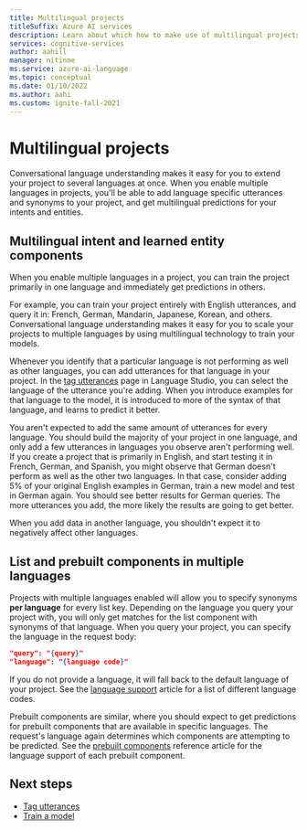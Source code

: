 ```yaml
---
title: Multilingual projects
titleSuffix: Azure AI services
description: Learn about which how to make use of multilingual projects in conversational language understanding
services: cognitive-services
author: aahill
manager: nitinme
ms.service: azure-ai-language
ms.topic: conceptual
ms.date: 01/10/2022
ms.author: aahi
ms.custom: ignite-fall-2021
---
```


# Multilingual projects

Conversational language understanding makes it easy for you to extend your project to several languages at once. When you enable multiple languages in projects, you'll be able to add language specific utterances and synonyms to your project, and get multilingual predictions for your intents and entities. 

## Multilingual intent and learned entity components

When you enable multiple languages in a project, you can train the project primarily in one language and immediately get predictions in others. 

For example, you can train your project entirely with English utterances, and query it in: French, German, Mandarin, Japanese, Korean, and others. Conversational language understanding makes it easy for you to scale your projects to multiple languages by using multilingual technology to train your models.

Whenever you identify that a particular language is not performing as well as other languages, you can add utterances for that language in your project. In the [tag utterances](../how-to/tag-utterances.md) page in Language Studio, you can select the language of the utterance you're adding. When you introduce examples for that language to the model, it is introduced to more of the syntax of that language, and learns to predict it better.

You aren't expected to add the same amount of utterances for every language. You should build the majority of your project in one language, and only add a few utterances in languages you observe aren't performing well. If you create a project that is primarily in English, and start testing it in French, German, and Spanish, you might observe that German doesn't perform as well as the other two languages. In that case, consider adding 5% of your original English examples in German, train a new model and test in German again. You should see better results for German queries. The more utterances you add, the more likely the results are going to get better. 

When you add data in another language, you shouldn't expect it to negatively affect other languages. 

## List and prebuilt components in multiple languages

Projects with multiple languages enabled will allow you to specify synonyms **per language** for every list key. Depending on the language you query your project with, you will only get matches for the list component with synonyms of that language. When you query your project, you can specify the language in the request body:

```json
"query": "{query}"
"language": "{language code}"
```

If you do not provide a language, it will fall back to the default language of your project. See the [language support](../language-support.md) article for a list of different language codes.

Prebuilt components are similar, where you should expect to get predictions for prebuilt components that are available in specific languages. The request's language again determines which components are attempting to be predicted. See the [prebuilt components](../prebuilt-component-reference.md) reference article for the language support of each prebuilt component.

## Next steps

* [Tag utterances](../how-to/tag-utterances.md) 
* [Train a model](../how-to/train-model.md)

